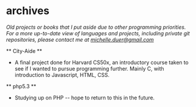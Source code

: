 # archives

*Old projects or books that I put aside due to other 
programming priorities. For a more up-to-date view 
of languages and projects, including private git repositories,
please contact me at michelle.duer@gmail.com*

** City-Aide **
  * A final project done for Harvard CS50x, an introductory course taken 
to see if I wanted to pursue programming further. Mainly C, with introduction
to Javascript, HTML, CSS. 

** php5.3 **
  * Studying up on PHP -- hope to return to this in the future.

